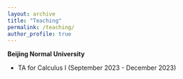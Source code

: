 ```yaml
---
layout: archive
title: "Teaching"
permalink: /teaching/
author_profile: true
---
```


**Beijing Normal University**
- TA for Calculus I (September 2023 - December 2023) 
